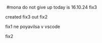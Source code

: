   #mona do not give up
 today is 16.10.24
fix3

 created fix3 out fix2
 

 fix1 ne poyavilsa v vscode
 
fix2
